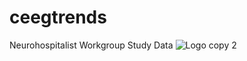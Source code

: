 # ceegtrends
Neurohospitalist Workgroup Study Data
![Logo copy 2](https://github.com/user-attachments/assets/b3f38264-4437-4082-b40f-06e6b52fe890)
